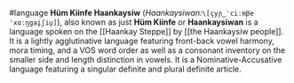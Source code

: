 #language 
**Hüm Kiinfe Haankaysiw** (*Haankaysiwan:*`\[çyɲ‿ˈciːmβe ˈxɑːŋgai̯ʃiu̯]`), also known as just **Hüm Kiinfe** or **Haankaysiwan** is a language spoken on the [[Haankay Steppe]] by [[the Haankaysiw people]]. It is a lightly agglutinative language featuring front-back vowel harmony, mora timing, and a VOS word order as well as a consonant inventory on the smaller side and length distinction in vowels. It is a Nominative-Accusative language featuring a singular definite and plural definite article. 